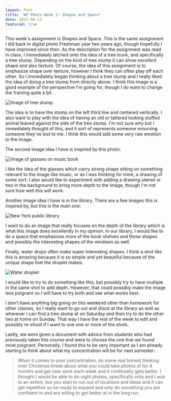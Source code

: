 ```yaml
---
layout: Post
title: "AP Photo Week 1: Shapes and Space"
date: 2015-08-13
featured: true 
---
```


 
This week's assignment is Shapes and Space. This is the same assignment
I did back in digital photo Freshman year two years ago, though
hopefully I have improved since then. As the description for the
assignment was read in class, I immediately latched onto the idea of a
tree trunk, and specifically a tree stump. Depending on the kind of
tree stump it can show excellent shape and also texture. Of course, the
idea of this assignment is to emphasize shape over texture, however I
think they can often play off each other. So I immediately began
thinking about a tree stump and I really liked the idea of doing a tree
stump from directly above. I think this image is a good example of the
perspective I'm going for, though I do want to change the framing quite
a bit.

![Image of tree stump][stump]

The idea is to have the stump on the left third line and centered
vertically. I also want to play with the idea of having an old or
tattered looking stuffed animal leaned against the side of the tree
stump. I'm not sure why but I immediately thought of this, and it sort
of represents someone mourning someone they've lost to me. I think this
would add some very raw emotion to the image.

The second image idea I have is inspired by this photo:

![Image of glasses on music book][glasses]

I like the idea of the glasses which carry strong shape sitting on
something relevant to the image like music, or as I was thinking for
mine, a drawing of some sort. I also would like to experiment with
adding a drawing utensil or two in the background to bring more depth
to the image, though I'm not sure how well this will work.

Another image idea I have is in the library. There are a few images
this is inspired by, but this is the main one:

![New York public library][library]

I want to do an image that really focuses on the depth of the library
which is what this image does excellently in my opinion. In our
library, I would like to do a space that emphasizes more of the book
shelves and those shapes and possibly the interesting shapes of the
windows as well.

Finally, water drops often make super interesting shapes. I think a
shot like this is amazing because it is so simple and yet beautiful
because of the unique shape that the droplet makes.

![Water droplet][drop]

I would like to try to do something like this, but possibly try to have
multiple in the same shot to add depth. However, that could possibly
make the image less poignant so I will have to try both and see what
works best.

I don't have anything big going on this weekend other than homework for
other classes, so I really want to go out and shoot at the library as
well as wherever I can find a tree stump at on Saturday and then try to
do the other two at home on Sunday. That way I have the rest of the
week to edit and possibly re-shoot if I want to one one or more of the
shots.

Lastly, we were given a document with advice from students who had
previously taken this course and were to choose the one that we found
most poignant. Personally, I found this to be very important as I am
already starting to think about what my concentration will be for next
semester:

> When it comes to your concentration, do some real honest thinking over
> Christmas break about what you could take photos of for 4 months and
> get new work each week and it continually gets better. I thought I
> would be able to do night photos, specifically orbs and I was to an
> extent, but you start to run out of locations and ideas and it can get
> repetitive so be ready to expand and only do something you are
> confident in and are willing to get better at in the long run.

[stump]: /assets/img/week1/stump2.jpg
[glasses]: /assets/img/week1/glasses.jpg
[library]: /assets/img/week1/library.jpg
[drop]: /assets/img/week1/drop.jpg
